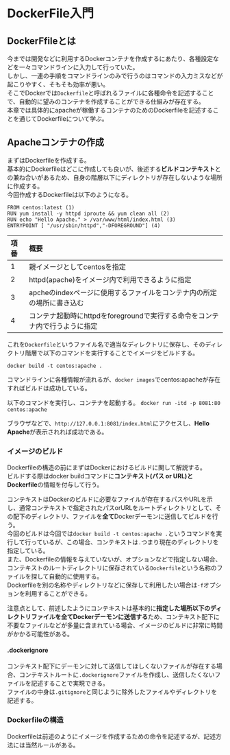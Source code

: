 # DockerFile入門

## DockerFfileとは

今までは開発などに利用するDockerコンテナを作成するにあたり、各種設定などを一々コマンドラインに入力して行っていた。  
しかし、一連の手順をコマンドラインのみで行うのはコマンドの入力ミスなどが起こりやすく、そもそも効率が悪い。  
そこでDockerでは``Dockerfile``と呼ばれるファイルに各種命令を記述することで、自動的に望みのコンテナを作成することができる仕組みが存在する。  
本章では具体的にapacheが稼働するコンテナのためのDockerfileを記述することを通じてDockerfileについて学ぶ。

## Apacheコンテナの作成

まずはDockerfileを作成する。  
基本的にDockerfileはどこに作成しても良いが、後述する**ビルドコンテキスト**との兼ね合いがあるため、自身の階層以下にディレクトリが存在しないような場所に作成する。  
今回作成するDockerfileは以下のようになる。

```
FROM centos:latest (1)
RUN yum install -y httpd iproute && yum clean all (2)
RUN echo "Hello Apache." > /var/www/html/index.html (3)
ENTRYPOINT [ "/usr/sbin/httpd","-DFOREGROUND"] (4)
```

|項番|概要|
|:--|:--|
|1|親イメージとしてcentosを指定|
|2|httpd(apache)をイメージ内で利用できるように指定|
|3|apcheのindexページに使用するファイルをコンテナ内の所定の場所に書き込む|
|4|コンテナ起動時にhttpdをforegroundで実行する命令をコンテナ内で行うように指定|

これを``Dockerfile``というファイル名で適当なディレクトリに保存し、そのディレクトリ階層で以下のコマンドを実行することでイメージをビルドする。  

``docker build -t centos:apache .``

コマンドラインに各種情報が流れるが、``docker images``でcentos:apacheが存在すればビルドは成功している。  

以下のコマンドを実行し、コンテナを起動する。
``docker run -itd -p 8081:80 centos:apache``

ブラウザなどで、``http://127.0.0.1:8081/index.html``にアクセスし、**Hello Apache**が表示されれば成功である。

### イメージのビルド

Dockerfileの構造の前にまずはDockerにおけるビルドに関して解説する。  
ビルドする際はdocker buildコマンドに**コンテキスト(パス or URL)**と**Dockerfile**の情報を付与して行う。  

コンテキストはDockerのビルドに必要なファイルが存在するパスやURLを示し、通常コンテキストで指定されたパスorURLをルートディレクトリとして、その配下のディレクトリ、ファイルを**全て**Dockerデーモンに送信してビルドを行う。  
今回のビルドは今回では``docker build -t centos:apache .``というコマンドを実行して行っているが、この場合、コンテキストは``.``つまり現在のディレクトリを指定している。  
また、Dockerfileの情報を与えていないが、オプションなどで指定しない場合、コンテキストのルートディレクトリに保存されている``Dockerfile``という名称のファイルを探して自動的に使用する。  
Dockerfileを別の名称やディレクトリなどに保存して利用したい場合は``-f``オプションを利用することができる。  

注意点として、前述したようにコンテキストは基本的に**指定した場所以下のディレクトリファイルを全てDockerデーモンに送信する**ため、コンテキスト配下に不要なファイルなどが多量に含まれている場合、イメージのビルドに非常に時間がかかる可能性がある。

#### .dockerignore

コンテキスト配下にデーモンに対して送信してほしくないファイルが存在する場合、コンテキストルートに``.dockerignore``ファイルを作成し、送信したくないファイルを記述することで実現できる。  
ファイルの中身は``.gitignore``と同じように除外したファイルやディレクトリを記述する。

### Dockerfileの構造

Dockerfileは前述のようにイメージを作成するための命令を記述するが、記述方法には当然ルールがある。  

